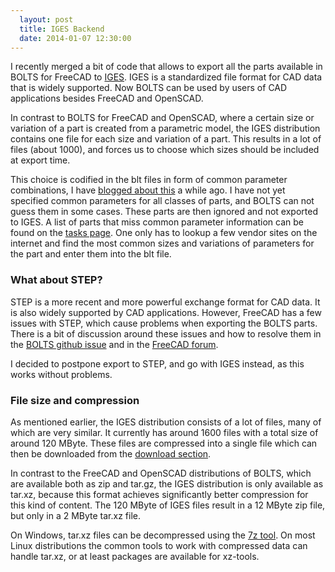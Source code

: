 ```yaml
---
  layout: post
  title: IGES Backend
  date: 2014-01-07 12:30:00
---
```


I recently merged a bit of code that allows to export all the parts available
in BOLTS for FreeCAD to [IGES](http://en.wikipedia.org/wiki/IGES). IGES is a
standardized file format for CAD data that is widely supported. Now BOLTS can
be used by users of CAD applications besides FreeCAD and OpenSCAD.

<!-- more -->

In contrast to BOLTS for FreeCAD and OpenSCAD, where a certain size or
variation of a part is created from a parametric model, the IGES distribution
contains one file for each size and variation of a part. This results in a lot
of files (about 1000), and forces us to choose which sizes should be included
at export time.

This choice is codified in the blt files in form of common parameter
combinations, I have [blogged about this]({{site.baseurl}}/2013/11/29/BLT-file-progress.html)
a while ago. I have not yet specified common parameters for all classes of
parts, and BOLTS can not guess them in some cases. These parts are then ignored
and not exported to IGES. A list of parts that miss common parameter
information can be found on the [tasks page]({{site.baseurl}}/tasks.html). One
only has to lookup a few vendor sites on the internet and find the most common
sizes and variations of parameters for the part and enter them into the blt
file.

### What about STEP?

STEP is a more recent and more powerful exchange format for CAD data. It is
also widely supported by CAD applications. However, FreeCAD has a few issues
with STEP, which cause problems when exporting the BOLTS parts. There is a bit
of discussion around these issues and how to resolve them in the
[BOLTS github issue](https://github.com/jreinhardt/BOLTS/issues/4)
 and in the [FreeCAD forum](http://forum.freecadweb.org/viewtopic.php?f=10&t=5086).

I decided to postpone export to STEP, and go with IGES instead, as this works
without problems.

### File size and compression

As mentioned earlier, the IGES distribution consists of a lot of files, many of
which are very similar. It currently has around 1600 files with a total size of
around 120 MByte. These files are compressed into a single file which can then
be downloaded from the [download section]({{site.baseurl}}/downloads.html).

In contrast to the FreeCAD and OpenSCAD distributions of BOLTS, which are
available both as zip and tar.gz, the IGES distribution is only available as
tar.xz, because this format achieves significantly better compression for this
kind of content. The 120 MByte of IGES files result in a 12 MByte zip file, but
only in a 2 MByte tar.xz file.

On Windows, tar.xz files can be decompressed using the [7z tool](http://www.7-zip.org/). On most
Linux distributions the common tools to work with compressed data can handle
tar.xz, or at least packages are available for xz-tools.

